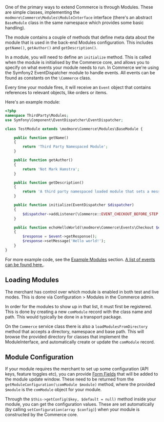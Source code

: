 One of the primary ways to extend Commerce is through Modules. These are simple classes, implementing the `modmore\Commerce\Modules\ModuleInterface` interface (there's an abstract `BaseModule` class in the same namespace which provides some basic handling).

The module contains a couple of methods that define meta data about the module that is used in the back-end Modules configuration. This includes `getName()`, `getAuthor()` and `getDescription()`.

In a module, you will need to define an `initialize` method. This is called when the module is initialised by the Commerce core, and allows you to specify on what events your module needs to run. In Commerce we're using the Symfony2 EventDispatcher module to handle events. All events can be found as constants on the `\Commerce` class.

Every time your module fires, it will receive an `Event` object that contains references to relevant objects, like orders or items.

Here's an example module:

```` php
<?php
namespace ThirdParty\Modules;
use Symfony\Component\EventDispatcher\EventDispatcher;

class TestModule extends \modmore\Commerce\Modules\BaseModule {

    public function getName()
    {
        return 'Third Party Namespaced Module';
    }

    public function getAuthor()
    {
        return 'Not Mark Hamstra';
    }

    public function getDescription()
    {
        return 'A third party namespaced loaded module that sets a message "Hello World" on the checkout page.';
    }

    public function initialize(EventDispatcher $dispatcher)
    {
        $dispatcher->addListener(\Commerce::EVENT_CHECKOUT_BEFORE_STEP, array($this, 'echoHelloWorld'));
    }

    public function echoHelloWorld(\modmore\Commerce\Events\Checkout $event)
    {
        $response = $event->getResponse();
        $response->setMessage('Hello world!');
    }
}
````

For more example code, see the [Example Modules](../Example_Modules) section. [A list of events can be found here.](Events).

## Loading Modules

The merchant has control over which module is enabled in both test and live modes. This is done via Configuration > Modules in the Commerce admin.

In order for the modules to show up in that list, it must first be registered. This is done by creating a new `comModule` record with the class name and path. This would typically be done in a transport package.

On the `Commerce` service class there is also a `loadModulesFromDirectory` method that accepts a directory, namespace and base path. This will browse the provided directory for classes that implement the ModuleInterface, and automatically create or update the `comModule` record. 

## Module Configuration

If your module requires the merchant to set up some configuration (API keys, feature toggles etc), you can provide [Form Fields](../Admin/Form_Fields) that will be added to the module update window. These need to be returned from the `getModuleConfiguration(\comModule $module)` method, where the provided `$module` is the `comModule` object for your module. 
 
Through the `$this->getConfig($key, $default = null)` method inside your module, you can get the configuration values. These are set automatically (by calling `setConfiguration(array $config)`) when your module is constructed by the Commerce core.

